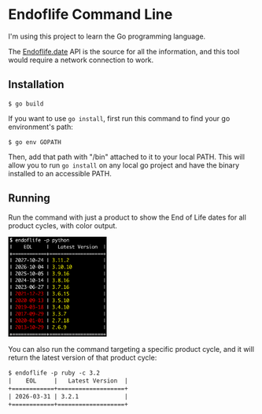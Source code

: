 # Endoflife Command Line

I'm using this project to learn the Go programming language. 

The [Endoflife.date](https://endoflife.date) API is the source for all the information, and this tool would require a network connection to work.

## Installation

```
$ go build
```

If you want to use `go install`, first run this command to find your go environment's path:

```
$ go env GOPATH
```

Then, add that path with "/bin" attached to it to your local PATH. This will allow you to run `go install` on any local go project and have the binary installed to an accessible PATH. 


## Running

Run the command with just a product to show the End of Life dates for all product cycles, with color output.

<img src="color_output.png" width="200" />

You can also run the command targeting a specific product cycle, and it will return the latest version of that product cycle:

```
$ endoflife -p ruby -c 3.2
|    EOL     |   Latest Version  |
+============+===================+
| 2026-03-31 | 3.2.1             |
+============+===================+
```